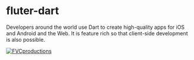 # fluter-dart
Developers around the world use Dart to create high-quality apps for iOS and Android and the Web. It is feature rich so that client-side development is also possible.


<a href="https://www.apress.com/gp/book/9781484255612"><img src="https://images.springer.com/sgw/books/medium/9781484255612.jpg" title="FVCproductions" alt="FVCproductions"></a>


